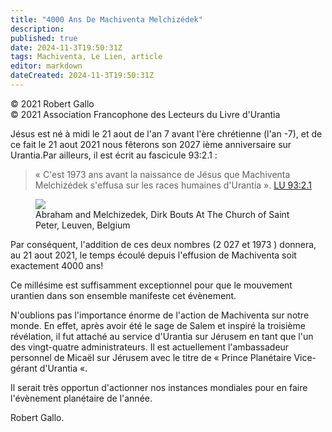 ```yaml
---
title: "4000 Ans De Machiventa Melchizédek"
description: 
published: true
date: 2024-11-3T19:50:31Z
tags: Machiventa, Le Lien, article
editor: markdown
dateCreated: 2024-11-3T19:50:31Z
---
```


<p class="v-card v-sheet theme--light grey lighten-3 px-2">© 2021 Robert Gallo<br>© 2021 Association Francophone des Lecteurs du Livre d'Urantia</p>

Jésus est né à midi le 21 aout de l'an 7 avant l'ère chrétienne (l'an -7), et de ce fait le 21 aout 2021 nous fêterons son 2027 ième anniversaire sur Urantia.Par ailleurs, il est écrit au fascicule 93:2.1 :

> « C'est 1973 ans avant la naissance de Jésus que Machiventa Melchizédek s'effusa sur les races humaines d'Urantia ». [LU 93:2.1](/fr/The_Urantia_Book/93#p2_1)

<figure id="Figure_5" class="image urantiapedia image-style-align-right">
<img src="/image/article/Le_Lien/images_03/054.jpg">
<figcaption>Abraham and Melchizedek, Dirk Bouts At The Church of Saint Peter, Leuven, Belgium</figcaption>
</figure>

Par conséquent, l'addition de ces deux nombres (2 027 et 1973 ) donnera, au 21 aout 2021, le temps écoulé depuis l'effusion de Machiventa soit exactement 4000 ans!

Ce millésime est suffisamment exceptionnel pour que le mouvement urantien dans son ensemble manifeste cet évènement.

N'oublions pas l'importance énorme de l'action de Machiventa sur notre monde. En effet, après avoir été le sage de Salem et inspiré la troisième révélation, il fut attaché au service d'Urantia sur Jérusem en tant que l'un des vingt-quatre administrateurs. Il est actuellement l'ambassadeur personnel de Micaël sur Jérusem avec le titre de « Prince Planétaire Vice-gérant d'Urantia «.

Il serait très opportun d'actionner nos instances mondiales pour en faire l'évènement planétaire de l'année.

Robert Gallo.